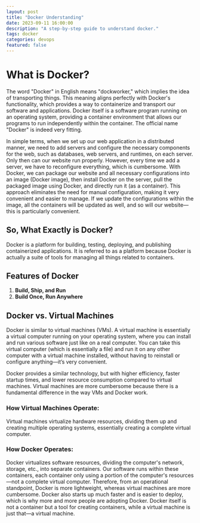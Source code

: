```yaml
---
layout: post
title: "Docker Understanding"
date: 2023-09-11 16:00:00
description: "A step-by-step guide to understand docker."
tags: docker
categories: devops
featured: false
---
```


# What is Docker?

The word "Docker" in English means "dockworker," which implies the idea of transporting things. This meaning aligns perfectly with Docker's functionality, which provides a way to containerize and transport our software and applications. Docker itself is a software program running on an operating system, providing a container environment that allows our programs to run independently within the container. The official name "Docker" is indeed very fitting.

In simple terms, when we set up our web application in a distributed manner, we need to add servers and configure the necessary components for the web, such as databases, web servers, and runtimes, on each server. Only then can our website run properly. However, every time we add a server, we have to reconfigure everything, which is cumbersome. With Docker, we can package our website and all necessary configurations into an image (Docker image), then install Docker on the server, pull the packaged image using Docker, and directly run it (as a container). This approach eliminates the need for manual configuration, making it very convenient and easier to manage. If we update the configurations within the image, all the containers will be updated as well, and so will our website—this is particularly convenient.

## So, What Exactly is Docker?

Docker is a platform for building, testing, deploying, and publishing containerized applications. It is referred to as a platform because Docker is actually a suite of tools for managing all things related to containers.

## Features of Docker

1. **Build, Ship, and Run**
2. **Build Once, Run Anywhere**

## Docker vs. Virtual Machines

Docker is similar to virtual machines (VMs). A virtual machine is essentially a virtual computer running on your operating system, where you can install and run various software just like on a real computer. You can take this virtual computer (which is essentially a file) and run it on any other computer with a virtual machine installed, without having to reinstall or configure anything—it’s very convenient.

Docker provides a similar technology, but with higher efficiency, faster startup times, and lower resource consumption compared to virtual machines. Virtual machines are more cumbersome because there is a fundamental difference in the way VMs and Docker work.

### How Virtual Machines Operate:

Virtual machines virtualize hardware resources, dividing them up and creating multiple operating systems, essentially creating a complete virtual computer.

### How Docker Operates:

Docker virtualizes software resources, dividing the computer's network, storage, etc., into separate containers. Our software runs within these containers, each container only using a portion of the computer's resources—not a complete virtual computer. Therefore, from an operational standpoint, Docker is more lightweight, whereas virtual machines are more cumbersome. Docker also starts up much faster and is easier to deploy, which is why more and more people are adopting Docker. Docker itself is not a container but a tool for creating containers, while a virtual machine is just that—a virtual machine.
